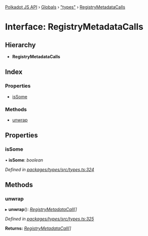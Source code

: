 [Polkadot JS API](../README.md) › [Globals](../globals.md) › ["types"](../modules/_types_.md) › [RegistryMetadataCalls](_types_.registrymetadatacalls.md)

# Interface: RegistryMetadataCalls

## Hierarchy

* **RegistryMetadataCalls**

## Index

### Properties

* [isSome](_types_.registrymetadatacalls.md#issome)

### Methods

* [unwrap](_types_.registrymetadatacalls.md#unwrap)

## Properties

###  isSome

• **isSome**: *boolean*

*Defined in [packages/types/src/types.ts:324](https://github.com/polkadot-js/api/blob/eade586044/packages/types/src/types.ts#L324)*

## Methods

###  unwrap

▸ **unwrap**(): *[RegistryMetadataCall](_types_.registrymetadatacall.md)[]*

*Defined in [packages/types/src/types.ts:325](https://github.com/polkadot-js/api/blob/eade586044/packages/types/src/types.ts#L325)*

**Returns:** *[RegistryMetadataCall](_types_.registrymetadatacall.md)[]*
